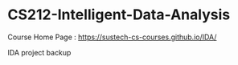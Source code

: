 # CS212-Intelligent-Data-Analysis

Course Home Page : https://sustech-cs-courses.github.io/IDA/

IDA project backup
